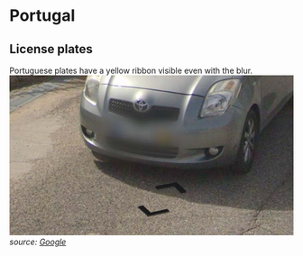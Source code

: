 # Portugal

## License plates

Portuguese plates have a yellow ribbon visible even with the blur.  
![Portugal - License plate](src/pt001.jpg)
*source: [Google](https://earth.google.com/web)*
